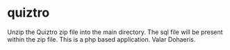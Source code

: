 # quiztro

Unzip the Quiztro zip file into the main directory.
The sql file will be present within the zip file.
This is a php based application.
Valar Dohaeris.
